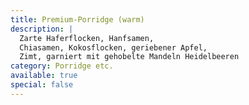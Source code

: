 ```yaml
---
title: Premium-Porridge (warm)
description: |
  Zarte Haferflocken, Hanfsamen,
  Chiasamen, Kokosflocken, geriebener Apfel, 
  Zimt, garniert mit gehobelte Mandeln Heidelbeeren
category: Porridge etc.
available: true
special: false
---
```


